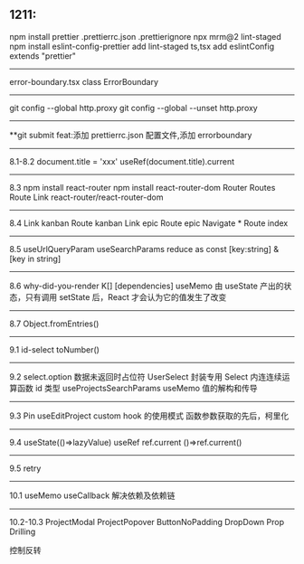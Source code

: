 ## 1211:

npm install prettier
.prettierrc.json
.prettierignore
npx mrm@2 lint-staged
npm install eslint-config-prettier
add lint-staged ts,tsx
add eslintConfig extends "prettier"

---

error-boundary.tsx
class ErrorBoundary

---

git config --global http.proxy
git config --global --unset http.proxy

---

\*\*git submit feat:添加 prettierrc.json 配置文件,添加 errorboundary

---

8.1-8.2
document.title = 'xxx'
useRef(document.title).current

---

8.3
npm install react-router
npm install react-router-dom
Router Routes Route Link
react-router/react-router-dom

---

8.4
Link kanban
Route kanban
Link epic
Route epic
Navigate \*
Route index

---

8.5
useUrlQueryParam
useSearchParams
reduce
as const
[key:string] & [key in string]

---

8.6
why-did-you-render
K[]
[dependencies]
useMemo
由 useState 产出的状态，只有调用 setState 后，React 才会认为它的值发生了改变

---

8.7
Object.fromEntries()

---

9.1
id-select
toNumber()

---

9.2
select.option 数据未返回时占位符
UserSelect 封装专用 Select
内连连续运算函数
id 类型
useProjectsSearchParams
useMemo 值的解构和传导

---

9.3
Pin
useEditProject
custom hook 的使用模式
函数参数获取的先后，柯里化

---

9.4
useState(()=>lazyValue)
useRef
ref.current
()=>ref.current()

---

9.5
retry

---

10.1
useMemo
useCallback 解决依赖及依赖链

---

10.2-10.3
ProjectModal
ProjectPopover
ButtonNoPadding
DropDown
Prop Drilling

控制反转